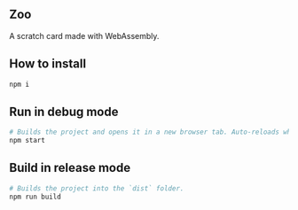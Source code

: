 ## Zoo
A scratch card made with WebAssembly.

## How to install

```sh
npm i
```

## Run in debug mode

```sh
# Builds the project and opens it in a new browser tab. Auto-reloads when the project changes.
npm start
```

## Build in release mode

```sh
# Builds the project into the `dist` folder.
npm run build
```

